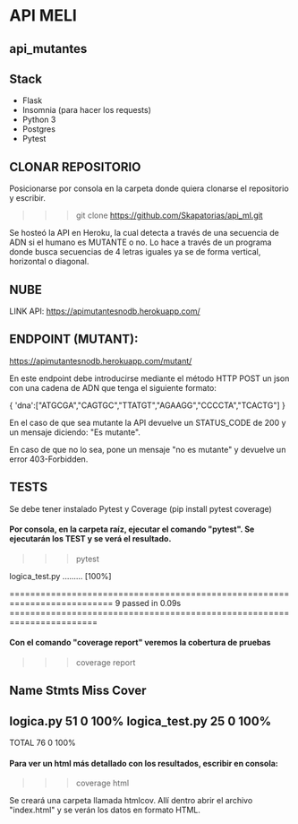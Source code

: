 # API MELI
## api_mutantes

## Stack
- Flask 
- Insomnia (para hacer los requests)
- Python 3
- Postgres
- Pytest

## CLONAR REPOSITORIO
Posicionarse por consola en la carpeta donde quiera clonarse el repositorio y escribir.
>>> git clone https://github.com/Skapatorias/api_ml.git


Se hosteó la API en Heroku, la cual detecta a través de una secuencia de ADN si el humano es MUTANTE o no. Lo hace a través de un programa donde 
busca secuencias de 4 letras iguales ya se de forma vertical, horizontal o diagonal.

## NUBE
LINK API:  https://apimutantesnodb.herokuapp.com/

## ENDPOINT (MUTANT):
https://apimutantesnodb.herokuapp.com/mutant/<adn>

En este endpoint debe introducirse mediante el método HTTP POST un json con una cadena de ADN que tenga el siguiente formato:

{
  'dna':["ATGCGA","CAGTGC","TTATGT","AGAAGG","CCCCTA","TCACTG"]
}

En el caso de que sea mutante la API devuelve un STATUS_CODE de 200 y un mensaje diciendo: "Es mutante".

En caso de que no lo sea, pone un mensaje "no es mutante" y devuelve un error 403-Forbidden.


## TESTS
Se debe tener instalado Pytest y Coverage (pip install pytest coverage)
#### Por consola, en la carpeta raíz, ejecutar el comando "pytest". Se ejecutarán los TEST y se verá el resultado.
>>> pytest

logica_test.py .........                                                                                                                                         [100%]

========================================================================== 9 passed in 0.09s =======================================================================

#### Con el comando "coverage report" veremos la cobertura de pruebas
>>> coverage report

Name             Stmts   Miss  Cover
------------------------------------
logica.py           51      0   100%
logica_test.py      25      0   100%
------------------------------------
TOTAL               76      0   100%



#### Para ver un html más detallado con los resultados, escribir en consola:
>>> coverage html

Se creará una carpeta llamada htmlcov. Allí dentro abrir el archivo "index.html" y se verán los datos en formato HTML.






